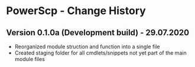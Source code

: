 # PowerScp - Change History

## Version 0.1.0a (Development build) - 29.07.2020 

- Reorganized module struction and function into a single file
- Created staging folder for all cmdlets/snippets not yet part of the main module files
